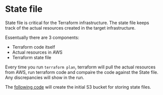 # State file
State file is critical for the Terraform infrastructure.
The state file keeps track of the actual resources created in the target infrastructure.

Essentually there are 3 components:
- Terraform code itself
- Actual resources in AWS
- Terraform state file

Every time you run `terraform plan`, terraform will pull the actual resources from AWS, run terraform code and compaire the code against the State file.  Any discrepancies will show in the run.

The [following code](s3.tf) will create the initial S3 bucket for storing state files.
